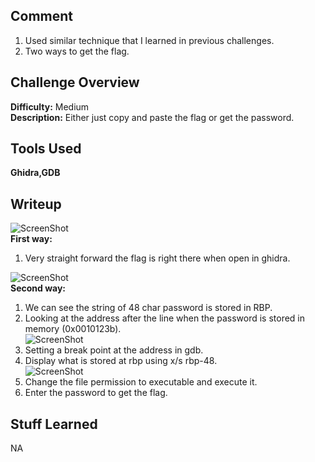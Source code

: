 ## Comment  
1. Used similar technique that I learned in previous challenges.  
2. Two ways to get the flag.  

## Challenge Overview  
**Difficulty:** Medium  
**Description:** Either just copy and paste the flag or get the password.  
## Tools Used  
**Ghidra,GDB**  

## Writeup  
![ScreenShot](https://imgur.com/Z5F8FqI.png)  
**First way:**  
1. Very straight forward the flag is right there when open in ghidra.  

![ScreenShot](https://imgur.com/4t38OfW.png)  
**Second way:**  
1. We can see the string of 48 char password is stored in RBP.  
2. Looking at the address after the line when the password is stored in memory (0x0010123b).  
![ScreenShot](https://imgur.com/1TlaZBs.png)  
3. Setting a break point at the address in gdb.  
4. Display what is stored at rbp using x/s rbp-48.  
![ScreenShot](https://imgur.com/bdnwDU4.png)
5. Change the file permission to executable and execute it.  
6. Enter the password to get the flag.  

## Stuff Learned  
NA



